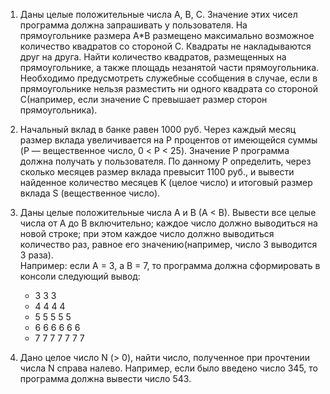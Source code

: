 1. Даны целые положительные числа A, B, C. Значение этих чисел программа должна запрашивать у пользователя. На прямоугольнике размера A*B размещено максимально возможное количество квадратов со стороной C. Квадраты не накладываются друг на друга. Найти количество квадратов, размещенных на прямоугольнике, а также площадь незанятой части прямоугольника.
Необходимо предусмотреть служебные ссобщения в случае, если в прямоугольнике нельзя разместить ни одного квадрата со стороной C(например, если значение C превышает размер сторон прямоугольника).

2.  Начальный  вклад  в  банке  равен  1000  руб.  Через  каждый  месяц  размер  вклада 
    увеличивается на P процентов от имеющейся суммы (P — вещественное число, 0 < P < 
    25).  Значение  Р  программа  должна  получать  у  пользователя.  По  данному  P 
    определить,  через  сколько  месяцев  размер  вклада  превысит  1100  руб.,  и  вывести 
    найденное  количество  месяцев  K  (целое  число)  и  итоговый  размер  вклада  S 
    (вещественное число). 

3.  Даны целые положительные числа A и B (A < B). Вывести все целые числа от A до B 
    включительно; каждое число должно выводиться на новой строке; при этом каждое 
    число должно выводиться количество раз, равное его значению(например, число 3 
    выводится 3 раза).  
    Например: если А = 3, а В = 7, то программа должна сформировать в консоли 
    следующий вывод: 
     
    * 3 3 3
    * 4 4 4 4 
    * 5 5 5 5 5 
    * 6 6 6 6 6 6 
    * 7 7 7 7 7 7 7 
    
    
 4.  Дано  целое  число N  (> 0),  найти  число,  полученное  при прочтении  числа N  справа налево. 
   Например,  если  было  введено  число  345,  то  программа  должна  вывести число 543. 
